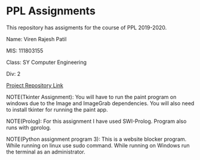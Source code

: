 # PPL Assignments

This repository has assigments for the course of PPL 2019-2020.

Name: Viren Rajesh Patil

MIS: 111803155

Class: SY Computer Engineering

Div: 2

[Project Repository Link](https://github.com/hrishikeshathalye/PPL-Project.git)


NOTE(Tkinter Assignment): You will have to run the paint program on windows due to the Image and ImageGrab dependencies.
      You will also need to install tkinter for running the paint app.

NOTE(Prolog): For this assignment I have used SWI-Prolog. Program also runs with gprolog.

NOTE(Python assignment program 3): This is a website blocker program. While running on linux use sudo command.
                                    While running on Windows run the terminal as an administrator.